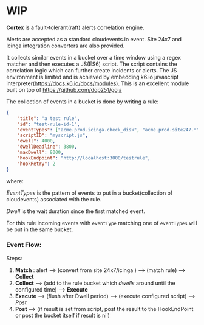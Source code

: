 
# WIP

**Cortex** is a fault-tolerant(raft) alerts correlation engine. 

Alerts are accepted as a standard cloudevents.io event. Site 24x7 and Icinga integration converters are also provided.

It collects similar events in a bucket over a time window using a regex matcher and then executes a JS(ES6) script. The script contains the correlation logic which can further create incidents or alerts. The JS environment is limited and is achieved by embedding k6.io javascript interpreter(https://docs.k6.io/docs/modules). This is an excellent module built on top of https://github.com/dop251/goja


The collection of events in a bucket is done by writing a rule: 

```json
{
	"title": "a test rule",
	"id": "test-rule-id-1",
	"eventTypes": ["acme.prod.icinga.check_disk", "acme.prod.site247.*"],
	"scriptID": "myscript.js",
	"dwell": 4000,
	"dwellDeadline": 3800,
	"maxDwell": 8000,
	"hookEndpoint": "http://localhost:3000/testrule",
	"hookRetry": 2
}
```



where:

*EventTypes* is the pattern of events to put in a bucket(collection of cloudevents) associated with the rule.

*Dwell* is the wait duration since the first matched event.


For this rule incoming events with `eventType` matching one of `eventTypes` will be put in the same bucket.

### Event Flow:

Steps: 

1. **Match** : alert --> (convert from site 24x7/icinga ) --> (match rule) --> **Collect**
2. **Collect** --> (add to the rule bucket which *dwells* around until the configured time) -->  **Execute**
3. **Execute** --> (flush after Dwell period) --> (execute configured script) --> *Post*
4. **Post** --> (if result is set from script, post the result to the HookEndPoint or post the bucket itself if result is nil)


